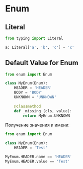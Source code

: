 # Enum

## Literal

```python
from typing import Literal

a: Literal['a', 'b', 'c'] = 'c'
```

## Default Value for Enum

```python
from enum import Enum

class MyEnum(Enum):
    HEADER = 'HEADER'
    BODY = 'BODY'
    UNKNOWN = 'UNKNOWN'
    
    @classmethod
    def _missing_(cls, value):
        return MyEnum.UNKNOWN
```

Получение значения и имени:

```python
from enum import Enum

class MyEnum(Enum):
    HEADER = 'Test'

MyEnum.HEADER.name == 'HEADER'
MyEnum.HEADER.value == 'Test'
```
